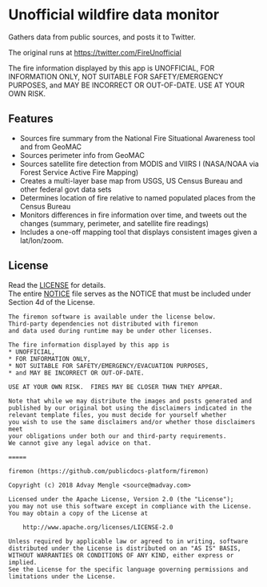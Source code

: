 # Unofficial wildfire data monitor
Gathers data from public sources, and posts it to Twitter.

The original runs at https://twitter.com/FireUnofficial

The fire information displayed by this app is UNOFFICIAL, FOR INFORMATION ONLY, 
NOT SUITABLE FOR SAFETY/EMERGENCY PURPOSES, 
and MAY BE INCORRECT OR OUT-OF-DATE. USE AT YOUR OWN RISK.


## Features

* Sources fire summary from the National Fire Situational Awareness tool and from GeoMAC
* Sources perimeter info from GeoMAC
* Sources satellite fire detection from MODIS and VIIRS I (NASA/NOAA via Forest Service Active Fire Mapping)
* Creates a multi-layer base map from USGS, US Census Bureau and other federal govt data sets
* Determines location of fire relative to named populated places from the Census Bureau
* Monitors differences in fire information over time, and tweets out the changes (summary, perimeter, and satellite fire readings)
* Includes a one-off mapping tool that displays consistent images given a lat/lon/zoom.


## License

Read the [LICENSE](LICENSE) for details.  
The entire [NOTICE](NOTICE) file serves as the NOTICE that must be included under
Section 4d of the License.

````
The firemon software is available under the license below.
Third-party dependencies not distributed with firemon
and data used during runtime may be under other licenses.

The fire information displayed by this app is
* UNOFFICIAL,
* FOR INFORMATION ONLY, 
* NOT SUITABLE FOR SAFETY/EMERGENCY/EVACUATION PURPOSES, 
* and MAY BE INCORRECT OR OUT-OF-DATE.

USE AT YOUR OWN RISK.  FIRES MAY BE CLOSER THAN THEY APPEAR.

Note that while we may distribute the images and posts generated and
published by our original bot using the disclaimers indicated in the
relevant template files, you must decide for yourself whether
you wish to use the same disclaimers and/or whether those disclaimers meet
your obligations under both our and third-party requirements.
We cannot give any legal advice on that.

=====

firemon (https://github.com/publicdocs-platform/firemon)

Copyright (c) 2018 Advay Mengle <source@madvay.com>

Licensed under the Apache License, Version 2.0 (the "License");
you may not use this software except in compliance with the License.
You may obtain a copy of the License at

    http://www.apache.org/licenses/LICENSE-2.0

Unless required by applicable law or agreed to in writing, software
distributed under the License is distributed on an "AS IS" BASIS,
WITHOUT WARRANTIES OR CONDITIONS OF ANY KIND, either express or implied.
See the License for the specific language governing permissions and
limitations under the License.
````
